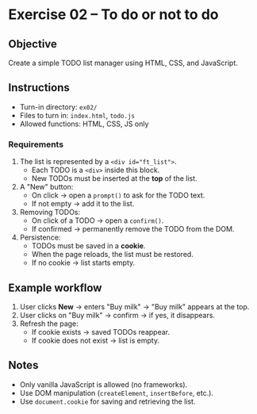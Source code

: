 # Exercise 02 – To do or not to do

## Objective
Create a simple TODO list manager using HTML, CSS, and JavaScript.

## Instructions
- Turn-in directory: `ex02/`
- Files to turn in: `index.html`, `todo.js`
- Allowed functions: HTML, CSS, JS only

### Requirements
1. The list is represented by a `<div id="ft_list">`.
   - Each TODO is a `<div>` inside this block.
   - New TODOs must be inserted at the **top** of the list.
2. A "New" button:
   - On click → open a `prompt()` to ask for the TODO text.
   - If not empty → add it to the list.
3. Removing TODOs:
   - On click of a TODO → open a `confirm()`.
   - If confirmed → permanently remove the TODO from the DOM.
4. Persistence:
   - TODOs must be saved in a **cookie**.
   - When the page reloads, the list must be restored.
   - If no cookie → list starts empty.

## Example workflow
1. User clicks **New** → enters "Buy milk" → "Buy milk" appears at the top.
2. User clicks on "Buy milk" → confirm → if yes, it disappears.
3. Refresh the page:
   - If cookie exists → saved TODOs reappear.
   - If cookie does not exist → list is empty.

## Notes
- Only vanilla JavaScript is allowed (no frameworks).
- Use DOM manipulation (`createElement`, `insertBefore`, etc.).
- Use `document.cookie` for saving and retrieving the list.